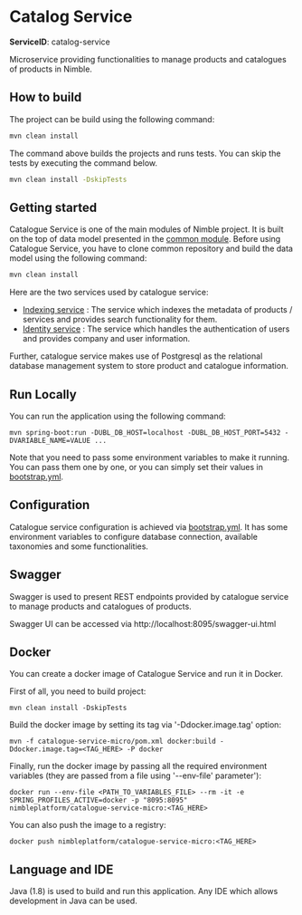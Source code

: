 # Catalog Service
**ServiceID**: catalog-service

Microservice providing functionalities to manage products and catalogues of products in Nimble.

## How to build

The project can be build using the following command:
 ```bash
 mvn clean install
 ```
The command above builds the projects and runs tests. You can skip the tests by executing the command below.
 ```bash
 mvn clean install -DskipTests
 ```
## Getting started

Catalogue Service is one of the main modules of Nimble project. It is built on the top of data model presented in the 
[common module](https://github.com/nimble-platform/common). Before using Catalogue Service, you have to clone common 
repository and build the data model using the following command:
 ```bash
 mvn clean install
 ```

Here are the two services used by catalogue service:

* [Indexing service](https://github.com/nimble-platform/indexing-service) : The service which indexes the metadata of products / services and provides search
functionality for them.
* [Identity service](https://github.com/nimble-platform/identity-service) : The service which handles the authentication of users and provides company
and user information.

Further, catalogue service makes use of Postgresql as the relational database management system to store product and catalogue
information.

## Run Locally

You can run the application using the following command:
 ```
mvn spring-boot:run -DUBL_DB_HOST=localhost -DUBL_DB_HOST_PORT=5432 -DVARIABLE_NAME=VALUE ...
 ```
Note that you need to pass some environment variables to make it running. You can pass them one by one, or you can simply
set their values in [bootstrap.yml](./catalogue-service/src/main/resources/bootstrap.yml).

## Configuration

Catalogue service configuration is achieved via [bootstrap.yml](./catalogue-service/src/main/resources/bootstrap.yml).
It has some environment variables to configure database connection, available taxonomies and some functionalities.

## Swagger

Swagger is used to present REST endpoints provided by catalogue service to manage products and catalogues of products.

Swagger UI can be accessed via http://localhost:8095/swagger-ui.html

## Docker

You can create a docker image of Catalogue Service and run it in Docker.

First of all, you need to build project:
```
mvn clean install -DskipTests
```

Build the docker image by setting its tag via '-Ddocker.image.tag' option:
```
mvn -f catalogue-service-micro/pom.xml docker:build -Ddocker.image.tag=<TAG_HERE> -P docker
```

Finally, run the docker image by passing all the required environment variables (they are
passed from a file using '--env-file' parameter'):
```
docker run --env-file <PATH_TO_VARIABLES_FILE> --rm -it -e SPRING_PROFILES_ACTIVE=docker -p "8095:8095" 
nimbleplatform/catalogue-service-micro:<TAG_HERE> 
```

You can also push the image to a registry:
```
docker push nimbleplatform/catalogue-service-micro:<TAG_HERE>
```

## Language and IDE
Java (1.8) is used to build and run this application. Any IDE which allows development in Java can be used.